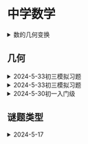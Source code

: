 # 中学数学


<details>
<summary>数的几何变换</summary>
让我们从另外一个角度来看到数字，会发现实数与复数一样自然！
<b>对称与变换</b>，对称性指的是在某种操作下使物体保持不变的性质。
<p>1. 正方形旋转90度后，旋转对称</p>
<p>2. 沿着直线方向移动一段距离，称为平移对称</p>
<p>3. 放大或缩小任何几何平面图形，称为扩张/缩放对称性</p>
<p>4. 反射</p>

现在用上面定义的几何语言来重新定义数字与运算。
<p>现在想象有一个平面，中间有一条水平直线，把数字0放在中间，把正实数放在0的右边，把负实数放在左边，这就是熟悉的数轴。</p>
<p>现在有一个几何对象，一条直线，将直线平移x个数字会产生什么结果呢？数字0将位于x的位置，数字1位于x+1的位置，即平移变换对应于平移方向就是加减运算</p>
<p>现在进行扩展或缩放变换，这相当于乘法与除法运算，就看你变换的数字是大于1还是小于1，是1就是变换成自己，恒等变换</p>
<p>如果将数轴通过0点作发射，这种情况下就会产生1变成-1，相当于乘数是负数的乘法运算，反射对应于乘以-1.如果连续反射两次了？(-1)(-1)=1,也是恒等变换</p>
<p>自此利用几何变换引起数轴上实数的变化，就是对应于四种基本运算。但还忽略了一种变换，那就是旋转变换。<br/>
这时需要我们从直线上的点拓展到平面上任意点。这个认识，<b>就是平面上的几何点对应着数字，但不一定是实数</b>。<br/>
考虑逆时针旋转90度，这时对应什么变换呢？不会是加减运算，假设是乘除运算，即逆时针旋转90度对应于乘以<b>某个数</b>，这样得到通过0的竖直的直线。
现在需要知道乘以了某个数是什么，我们跟踪数字1的变化，因为乘以1就是恒等变换。<br/>
数字1逆时针旋转90度得到数字(0,1),继续逆时针旋转90度得到数字-1，这样就存在一个数，满足这样的性质<var>(0,1)<sub>2</sub></var>=-1.称这个数字为i，这样逆旋转90度就是乘以数字i。<br/>
16 世纪的时候，当时数学家发现一维数轴并不是完整的图景。他们需要“发明”这个神秘的数字，称之为虚数单位，即i² = -1，以便计算三次多项式方程的解。
</p>

$$
\text{一般来说，可以通过乘以复数}e^{(\theta i)}\text{来获得任意角度} \theta \text{的旋转,其中}e\text{是自然对数的底数，}\theta\text{是以弧度表示的旋转角度。现在可以使用这个语言来解释欧拉恒等式}
$$

$e^{\pi i} + 1 = 0 \to e^{\pi i} = -1$

它表示的是将平面上的某个点逆时针旋转180度的几何变换与通过(0,0)反射该点相同而已。

</details>

## 几何

<details>
<summary>2024-5-33初三模拟习题</summary>

[几何之旅：塞瓦定理与角元塞瓦定理——角格点问题的通解方法](https://zhuanlan.zhihu.com/p/122455316?utm_campaign=shareopn&utm_medium=social&utm_psn=1781370747668807680&utm_source=wechat_session)

</details>

<details>
<summary>2024-5-33初三模拟习题</summary>

$$
\text{在} \vartriangle{ABC},AB=AC,\angle{ABC}=2\alpha,(\alpha \lt \alpha 90^{\circ}), D\text{是}BC\text{中点},E\text{是}BD\text{中点}. \newline
\text{连接}AE,\text{将射线}AE\text{绕点}A\text{逆时针旋转}\alpha\text{得到射线}AM,\text{过点}E\text{作} EF \perp AE \text{交射线} AM \text{于点} F. \newline
(1) \text{a. 依题意补全图形} \newline
\text{b. 求证} \angle{B} = \angle{AFE} \newline
(2) \text{连接}CF,DF,\text{用等式表示}CF,DF\text{之间的数量关系，并证明。}
$$

![2024-6-6](/images/geogebra/geogebra-2024-6-6.png)

解体：(1a)

$\text{作}EF \perp AE \text{交}AM\text{于点}F$

(1b)

$\text{由题意可知} \angle{BAD}, \angle{EAF} \text{都是} \alpha, \text{两个三角形都是直角三角形，另外两个角}\angle{B},\angle{AFE}\text{必然相等}$

（2）遇到证明线段关系的几何问题，由于不能测量必然想着把线段放在三角形中去推理其数量关系。

从几何角度来思考，题意中也提到旋转，把三角形EDF绕点E旋转180°后得到了三角形BEF'，这是两个全等三角形，因此线段DF等于线段BF'。

$$
\text{连接线段}AF'，\text{可知}AFF'\text{是等腰三角形}, \angle{EAF'}\text{和}\angle{EAF}\text{相等于}\alpha. \newline
\text{三角形}ABF'\text{和三角形}ACF\text{是全等三角形，是旋转}\alpha\text{角度的相等三角形，这样线段}BF'\text{和线段}CF\text{相等}
$$

这样就得到两个线段FC和DF是相等的，数量关系就是相等。

这个解法还是太几何化了，需要很强的洞擦力，还有一种策略就是把需要证明的目标纳入已知，这样就可以增加很多几何性质，思路就会更容易打开一些。

如果线段DF和CF相等，那么三角形DCF是等腰三角形，等腰三角形的常见性质是**顶点到底边的垂线，其垂足也是底边的中点**。用数学语言即，点F到边CD的投影点
就是这个线段的中点。这样就从证明边相等变成了证明点F到边DC的垂足不变。

$$
\text{由(1b)证明了}\angle{B}=\angle{AFE} \to \angle{AFE}=\angle{ACB} \newline
\text{由于三角形}AFE\text{是直角三角形，可以推出AEFC四点共圆, 是由同弧AE所对圆周角相等，由同弧EF可以推出}\angle{EAF}=\angle{ECF}=\alpha \newline
\angle{ACF}=\angle{ECF}+\angle{ACB}=\angle{EAF}+\angle{ACB}=\alpha+\angle{B}=\frac{\pi}{2} \to \text{ACF是直角三角形}
$$

有了这些基础后，直接坐标化，以点D为原点，依题意有如下代数关系

$$
\text{点}D(0,0), \text{点}A(0,a), \text{点}B(-c,0), \text{点}E(-\frac{c}{2},0), \text{点}C(c,0), \text{并设点}F(x,y) \newline
\text{由两个直角三角形AEF和ACF理由毕达哥拉斯定理-勾股定理有} AE^{2} + EF^{2} = AF^{2} = AC^{2} + CF^{2} \newline 
(-\frac{c}{2} - 0)^2 + (0 - a)^2 + (-frac{c}{2} - x)^2 + (0 - y)^2 = (c - 0)^2 + (0 - a)^2 + (x - c)^2 + (y - 0)^2 \newline
\to 3cx^2 = \frac{3}{2}c^2 \to x = \frac{1}{2}c
$$

这样确认了点F的在边DC的垂足是中心点，即DFC是等腰三角形，则线段DF等于线段CF。

[参考来源](https://mp.weixin.qq.com/s/1qPL3lE5eBai-V0VP8o_0Q)

</details>


<details>
<summary>2024-5-30初一入门级</summary>

$\text{已知} AB=AC=5,BC=6,BD=AE, AF \perp DE,\text{求解}\frac{AF}{DE}=?$

![2024-5-30](/images/geogebra/geogebra-2024-5-30.png '图1')

因为题目只是求值，提示采用特殊值法，设点D是AB的中点，依题意E也是中点，即DE是等腰三角形ABC的中位线，DE=0.5BC=3，此时AF是三角形ABC的中垂线
BF=3，根据毕达哥拉斯定理，AF=4, 即结果为

$\frac{AF}{DE}=\frac{4}{3}$

如果是证明题的化，如何处理呢？特殊值法时类似的思路，当D是不是中点时，始终有AF垂直于DE，随着D点移动时F也跟随移动，旋转出来两个角。

要显示两个角，就需要三角形，作辅助线如下：作三角形ABC的垂线AM，过D点作BC的平行线DP，过E点作BC的垂线，交DP延长线于G。EDG和FAM就是旋转出来的两个角了。

![2024-5-30a](/images/geogebra/geogebra-2024-5-30a.png '图1辅助线')

现在问题就变化为证明角EDG等于角FAM。

由三角形外角和等于不相邻两个内角的和，有

$\angle{AFM} = \angle{C} + \angle{CAF}$

另一个角DEG较复杂些，需要用到三角形内角和定理和平角定义

$$
\angle{DEG} = \pi - \angle{CEG} - \angle{AED} & \text{--三角形内角和等于180} \newline
= \pi - (\frac{\pi}{2} - \angle{C}) - (\frac{\pi}{2} - \angle{CAF}) \newline
= \angle{C} + \angle{CAF}
$$

显然角AFM和角DEG相等，也推出角EDG和角FAM相等。此时这两个直角三角形相似。根据三角形相似性有

$\frac{AF}{DE}=\frac{AM}{DG}$

于是问题转为求解

$\frac{AM}{DG}=?$

由题意，根据毕达哥拉斯定理很容易得到AM=4，而DG=DP+PG，且根据题意有BD=AE，由三角形相似性且为直角三角形且有斜边相等，即三角形APD与三角形ENC全等。

DG=DP+PG=NC+MN=MC=3，所以有

$\frac{AF}{DE}=\frac{AM}{DG}=\frac{4}{3}$

从几何原理上看，本题涉及到所谓的第一余弦定理，三角形ABC三条边为a，b，c，三边对应的角分别为A，B，C，则有。

$$
a = bcos\angle{C} + ccos\angle{B} \newline
b = acos\angle{C} + ccos\angle{A} \newline
c = acos\angle{B} + bcos\angle{A} \newline
$$

其具有轮换对称形式，在本题中动点D、E所带动的其他点形成的轨迹构成了两个等角的直角三角形，思路也是来源于此。

在没有刻度尺的几何平面问题中，若想讨论线段的数量关系，第一反应就是将这些线段放到三角形中去思考，这样一来，三角形带着数量关系的定理等着我们去运用，有
- 毕达哥拉斯定理，即勾股定理 
- 角平分线定理
- 正弦定理
- 余弦定理
- 射影定理
- 第一余弦定理

</details>

## 谜题类型

<details>
<summary>2024-5-17</summary>

设“可怕新冠”为4位数，“新冠不可怕”为5位数，“进”，“退”为不同的一位素数，相同汉字代表相同的数字，求解谜题：

$\overline{\text{可怕新冠}} \div \text{退} \times \text{进}!! \times \text{进}!! \times \text{进}!! = \overline{\text{新冠不可怕}}$

其中n!!表示双阶乘，或超阶乘，其定义是
- n为正偶数时，n!!表示从n开始递减的所有正偶数的乘积
- n为正奇数时，n!!表示从n开始递减的所有正奇数的乘积
- 3!! = 3 x 1 = 3
- 5!! = 5 x 3 x 1 = 15
- 7!! = 7 x 5 x 3 x 1 = 105

解：

$$
\text{设} x= \overline{\text{可怕}}, y = \overline{\text{新冠}} p = \text{进}, q = \text{退}, t = \text{不}, \text{则} \newline
\{p,q\} \sube \{3,5,7\} \newline
\text{若}p=7, \text{则等式左值}  \ge 1000 \div 5!! \times (7!!)^3 > 99999, \text{超过5位数，引出矛盾} \newline
$$

现在排除了一种情况，现在就剩下的四种情况讨论一下

$$
\text{设}p=3, \text{则}q=5\text{或}7 \newline
q=5\text{时}, (100x+y) \div 5!! \times (3!!)^3 = (1000y + 100t + x) \implies 9(100x + y) = 5(1000y + 100t + x) \implies 895x = 4991y + 500t \implies 179 \times 5x = 4991y + 500t  \newline
\text{观察式子可得出} \implies 179x = 4991y \div 5 + 100t \implies 5 \mid y \implies y \ge 5 \implies \text{式子右边} \ge 4991 * 5 = 24955, \text{引出矛盾}
$$

> **Note**
> 这里涉及到模运算，从初中就是一直卡在我头脑中的问题了，不清楚如何引出矛盾的过程的。

$$
q=7\text{时}, (100x+y) \div 7!! \times (3!!)^3 = (1000y + 100t + x) \implies 9(100x + y) = 35(1000y + 100t + x) \implies 865x = 34991y + 3500t \newline
\text{与上同理可得出} \implies 5 \mid y \implies y \ge 5 \implies \text{式子右边} \ge 34991 * 5 = 174955, \text{引出矛盾}
$$

此时可得知p=5，剩下两种情况

$$
q=3\text{时}, (100x+y) \div 3!! \times (5!!)^3 = (1000y + 100t + x) \implies 1125(100x + y) = 1000y + 100t + x \implies 112499x + 125y = 100t \text{引出矛盾} \newline
q=7\text{时}, (100x+y) \div 7!! \times (5!!)^3 = (1000y + 100t + x) \implies 225(100x + y) = 7(1000y + 100t + x) \implies 22493x = 6775y + 700t \newline
\implies 271(83x - 25y) = 700t \implies 271 \mid t \implies t = 0 \newline
\implies 83x = 25y \implies x = 25, y = 83. \newline
\text{最后的解就是} 2583 \div 7!! \times 5!! \times 5!! \times 5!! = 83025
$$

</details>